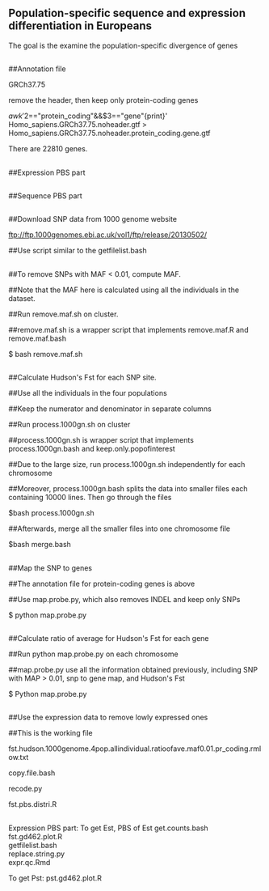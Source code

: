 ## Population-specific sequence and expression differentiation in Europeans
The goal is the examine the population-specific divergence of genes
##
##
##Annotation file 

GRCh37.75

remove the header, then keep only protein-coding genes

$awk '$2=="protein_coding"&&$3=="gene"{print}' Homo_sapiens.GRCh37.75.noheader.gtf > Homo_sapiens.GRCh37.75.noheader.protein_coding.gene.gtf

There are 22810 genes.
##
##

##Expression PBS part

##
##
##Sequence PBS part
##
##Download SNP data from 1000 genome website

ftp://ftp.1000genomes.ebi.ac.uk/vol1/ftp/release/20130502/

##Use script similar to the getfilelist.bash

##
##To remove SNPs with MAF < 0.01, compute MAF. 

##Note that the MAF here is calculated using all the individuals in the dataset.

##Run remove.maf.sh on cluster. 

##remove.maf.sh is a wrapper script that implements remove.maf.R and remove.maf.bash

$ bash remove.maf.sh

##
##Calculate Hudson's Fst for each SNP site. 

##Use all the individuals in the four populations

##Keep the numerator and denominator in separate columns

##Run process.1000gn.sh on cluster

##process.1000gn.sh is wrapper script that implements process.1000gn.bash and keep.only.popofinterest

##Due to the large size, run process.1000gn.sh independently for each chromosome

##Moreover, process.1000gn.bash splits the data into smaller files each containing 10000 lines. Then go through the files

$bash process.1000gn.sh

##Afterwards, merge all the smaller files into one chromosome file

$bash merge.bash

##
##Map the SNP to genes

##The annotation file for protein-coding genes is above

##Use map.probe.py, which also removes INDEL and keep only SNPs

$ python map.probe.py

##
##Calculate ratio of average for Hudson's Fst for each gene

##Run python map.probe.py on each chromosome

##map.probe.py use all the information obtained previously, including SNP with MAP > 0.01, snp to gene map, and Hudson's Fst

$ Python map.probe.py

##
##Use the expression data to remove lowly expressed ones

##This is the working file

fst.hudson.1000genome.4pop.allindividual.ratioofave.maf0.01.pr_coding.rmlow.txt


copy.file.bash 	

recode.py 	


fst.pbs.distri.R 	 
##
##
Expression PBS part: 
To get Est, PBS of Est
get.counts.bash 	
fst.gd462.plot.R 	
getfilelist.bash 	
replace.string.py 	
expr.qc.Rmd


To get Pst: 
pst.gd462.plot.R 	
